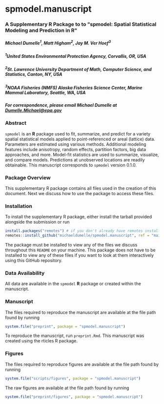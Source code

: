# spmodel.manuscript

### A Supplementary R Package to to "spmodel: Spatial Statistical Modeling and Prediction in R"

##### Michael Dumelle<sup>1</sup>, Matt Higham<sup>2</sup>, Jay M. Ver Hoef<sup>3</sup>

##### <sup>1</sup>United States Environmental Protection Agency, Corvallis, OR, USA
##### <sup>2</sup>St. Lawrence University Department of Math, Computer Science, and Statistics, Canton, NY, USA
##### <sup>3</sup>NOAA Fisheries (NMFS) Alaska Fisheries Science Center, Marine Mammal Laboratory, Seattle, WA, USA

##### For correspondence, please email Michael Dumelle at Dumelle.Michael@epa.gov

### Abstract

`spmodel` is an **R** package used to fit, summarize, and predict
  for a variety spatial statistical models applied to point-referenced or areal (lattice) data. Parameters are estimated using various methods. Additional modeling features include anisotropy, random effects, partition factors, big data approaches, and more.   Model-fit statistics are used to summarize, visualize, and compare models. Predictions at unobserved locations are readily obtainable. This manuscript corresponds to `spmodel` version 0.1.0.

### Package Overview

This supplementary R package contains all files used in the creation of this document. Next we discuss how to use the package to access these files.

### Installation

To install the supplementary R package, either install the tarball provided alongside the submission or run
```r
install.packages("remotes") # if you don't already have remotes installed
remotes::install_github("michaeldumelle/spmodel.manuscript", ref = "main", dependencies = TRUE)
```

The package must be installed to view any of the files we discuss throughout this `README` on your machine. This package does not have to be installed to view any of these files if you want to look at them interactively using this GitHub repository.

### Data Availability

All data are available in the `spmodel` **R** package or created within the manuscript.

### Manuscript

The files required to reproduce the manuscript are available at the file path found by running
```r
system.file("preprint", package = "spmodel.manuscript")
```
To reproduce the manuscript, run `preprint.Rmd`. This manuscript was created using the rticles R package.

### Figures

The files required to reproduce figures are available at the file path found by running
```r
system.file("scripts/figures", package = "spmodel.manuscript")
```

The raw figures are available at the file path found by running
```r
system.file("preprint/figures", package = "spmodel.manuscript")
```
